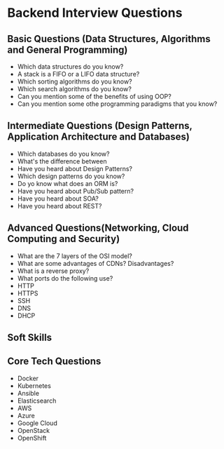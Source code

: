 # Backend Interview Questions

## Basic Questions (Data Structures, Algorithms and General Programming)

* Which data structures do you know?
* A stack is a FIFO or a LIFO data structure?
* Which sorting algorithms do you know?
* Which search algorithms do you know?
* Can you mention some of the benefits of using OOP?
* Can you mention some othe programming paradigms that you know?

## Intermediate Questions (Design Patterns, Application Architecture and Databases)

* Which databases do you know?
* What's the difference between 
* Have you heard about Design Patterns?
* Which design patterns do you know?
* Do yo know what does an ORM is?
* Have you heard about Pub/Sub pattern?
* Have you heard about SOA?
* Have you heard about REST?

## Advanced Questions(Networking, Cloud Computing and Security)

* What are the 7 layers of the OSI model?
* What are some advantages of CDNs? Disadvantages?
* What is a reverse proxy?
* What ports do the following use?
* HTTP
* HTTPS
* SSH
* DNS
* DHCP

## Soft Skills



## Core Tech Questions

* Docker
* Kubernetes
* Ansible
* Elasticsearch
* AWS
* Azure
* Google Cloud
* OpenStack
* OpenShift

